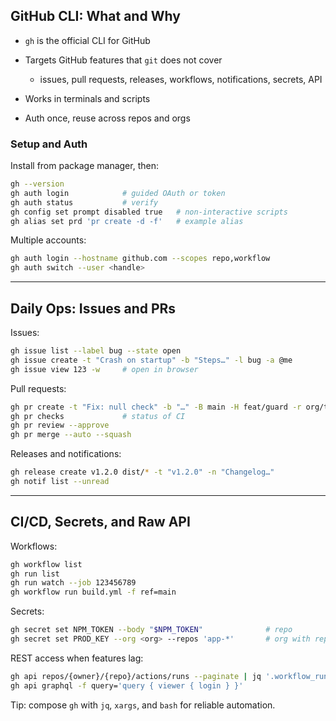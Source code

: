 ## GitHub CLI: What and Why

* `gh` is the official CLI for GitHub
* Targets GitHub features that `git` does not cover

    * issues, pull requests, releases, workflows, notifications, secrets, API
* Works in terminals and scripts
* Auth once, reuse across repos and orgs

### Setup and Auth

Install from package manager, then:

```bash
gh --version
gh auth login            # guided OAuth or token
gh auth status           # verify
gh config set prompt disabled true   # non-interactive scripts
gh alias set prd 'pr create -d -f'   # example alias
```

Multiple accounts:

```bash
gh auth login --hostname github.com --scopes repo,workflow
gh auth switch --user <handle>
```

---

## Daily Ops: Issues and PRs

Issues:

```bash
gh issue list --label bug --state open
gh issue create -t "Crash on startup" -b "Steps…" -l bug -a @me
gh issue view 123 -w     # open in browser
```

Pull requests:

```bash
gh pr create -t "Fix: null check" -b "…" -B main -H feat/guard -r org/team
gh pr checks             # status of CI
gh pr review --approve
gh pr merge --auto --squash
```

Releases and notifications:

```bash
gh release create v1.2.0 dist/* -t "v1.2.0" -n "Changelog…"
gh notif list --unread
```

---

## CI/CD, Secrets, and Raw API

Workflows:

```bash
gh workflow list
gh run list
gh run watch --job 123456789
gh workflow run build.yml -f ref=main
```

Secrets:

```bash
gh secret set NPM_TOKEN --body "$NPM_TOKEN"              # repo
gh secret set PROD_KEY --org <org> --repos 'app-*'       # org with repo filter
```

REST access when features lag:

```bash
gh api repos/{owner}/{repo}/actions/runs --paginate | jq '.workflow_runs[].status'
gh api graphql -f query='query { viewer { login } }'
```

Tip: compose `gh` with `jq`, `xargs`, and `bash` for reliable automation.
